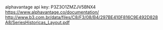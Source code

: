 alphavantage api key: P3Z3O1ZMZJV5BNX4
https://www.alphavantage.co/documentation/
http://www.b3.com.br/data/files/C8/F3/08/B4/297BE410F816C9E492D828A8/SeriesHistoricas_Layout.pdf